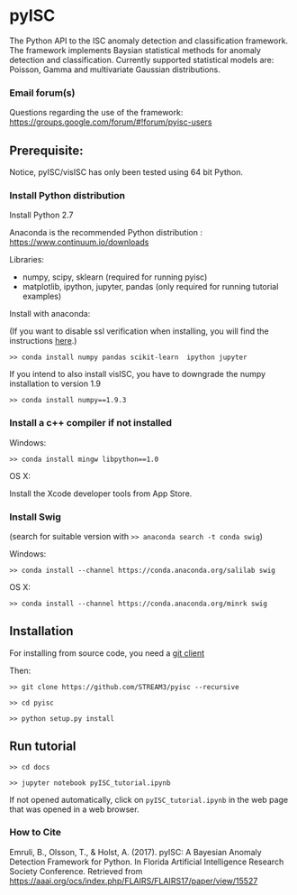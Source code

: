 # pyISC 

The Python API to the ISC anomaly detection and classification framework. The framework implements Baysian statistical methods for anomaly detection and classification. Currently supported statistical models are: Poisson, Gamma and multivariate Gaussian distributions.

### Email forum(s)

Questions regarding the use of the framework: https://groups.google.com/forum/#!forum/pyisc-users

## Prerequisite:

Notice, pyISC/visISC has only been tested using 64 bit Python.

### Install Python distribution 

Install Python 2.7

Anaconda is the recommended Python distribution : https://www.continuum.io/downloads

Libraries: 
- numpy, scipy, sklearn (required for running pyisc)
- matplotlib, ipython, jupyter, pandas (only required for running tutorial examples)

Install with anaconda:  

(If you want to disable ssl verification when installing, you will find the instructions <a href="https://docs.continuum.io/anaconda-repository/faq#how-do-i-disable-ssl-checking-on-package-installation">here</a>.)

`>> conda install numpy pandas scikit-learn  ipython jupyter`


If you intend to also install visISC, you have to downgrade the numpy installation to version 1.9

`>> conda install numpy==1.9.3`

### Install a c++ compiler if not installed

Windows:

`>> conda install mingw libpython==1.0`

OS X:

Install the Xcode developer tools from App Store.

### Install Swig

(search for suitable version with `>> anaconda search -t conda swig`)

Windows:

`>> conda install --channel https://conda.anaconda.org/salilab swig`

OS X:

`>> conda install --channel https://conda.anaconda.org/minrk swig`


## Installation

For installing from source code, you need a <a href="https://git-scm.com/downloads">git client</a>

Then:

`>> git clone https://github.com/STREAM3/pyisc --recursive`

`>> cd pyisc`

`>> python setup.py install`

## Run tutorial

`>> cd docs`

`>> jupyter notebook pyISC_tutorial.ipynb`

If not opened automatically, click on `pyISC_tutorial.ipynb` in the web page that was opened in a web browser.

### How to Cite 

Emruli, B., Olsson, T., & Holst, A. (2017).  pyISC: A Bayesian Anomaly Detection Framework for Python. In Florida Artificial Intelligence Research Society Conference. Retrieved from https://aaai.org/ocs/index.php/FLAIRS/FLAIRS17/paper/view/15527

